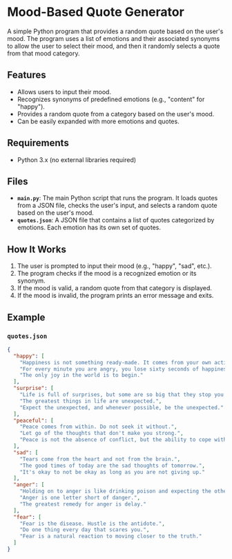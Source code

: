 # Mood-Based Quote Generator

A simple Python program that provides a random quote based on the user's mood. The program uses a list of emotions and their associated synonyms to allow the user to select their mood, and then it randomly selects a quote from that mood category.

## Features

- Allows users to input their mood.
- Recognizes synonyms of predefined emotions (e.g., "content" for "happy").
- Provides a random quote from a category based on the user's mood.
- Can be easily expanded with more emotions and quotes.

## Requirements

- Python 3.x (no external libraries required)

## Files

- **`main.py`**: The main Python script that runs the program. It loads quotes from a JSON file, checks the user's input, and selects a random quote based on the user's mood.
- **`quotes.json`**: A JSON file that contains a list of quotes categorized by emotions. Each emotion has its own set of quotes.

## How It Works

1. The user is prompted to input their mood (e.g., "happy", "sad", etc.).
2. The program checks if the mood is a recognized emotion or its synonym.
3. If the mood is valid, a random quote from that category is displayed.
4. If the mood is invalid, the program prints an error message and exits.

## Example

### `quotes.json`

```json
{
  "happy": [
    "Happiness is not something ready-made. It comes from your own actions.",
    "For every minute you are angry, you lose sixty seconds of happiness.",
    "The only joy in the world is to begin."
  ],
  "surprise": [
    "Life is full of surprises, but some are so big that they stop you in your tracks.",
    "The greatest things in life are unexpected.",
    "Expect the unexpected, and whenever possible, be the unexpected."
  ],
  "peaceful": [
    "Peace comes from within. Do not seek it without.",
    "Let go of the thoughts that don't make you strong.",
    "Peace is not the absence of conflict, but the ability to cope with it."
  ],
  "sad": [
    "Tears come from the heart and not from the brain.",
    "The good times of today are the sad thoughts of tomorrow.",
    "It's okay to not be okay as long as you are not giving up."
  ],
  "anger": [
    "Holding on to anger is like drinking poison and expecting the other person to die.",
    "Anger is one letter short of danger.",
    "The greatest remedy for anger is delay."
  ],
  "fear": [
    "Fear is the disease. Hustle is the antidote.",
    "Do one thing every day that scares you.",
    "Fear is a natural reaction to moving closer to the truth."
  ]
}
